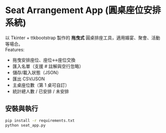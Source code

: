 # Seat Arrangement App (圓桌座位安排系統)

以 Tkinter + ttkbootstrap 製作的 **拖曳式** 圓桌排座工具，適用婚宴、聚會、活動等場合。  
Features:
- 拖曳安排座位、座位↔座位交換
- 匯入名單（支援 # 註解與空行忽略）
- 儲存/載入狀態（JSON）
- 匯出 CSV/JSON
- 主桌座位數（第 1 桌可自訂）
- 統計總人數 / 已安排 / 未安排

## 安裝與執行
```bash
pip install -r requirements.txt
python seat_app.py
```